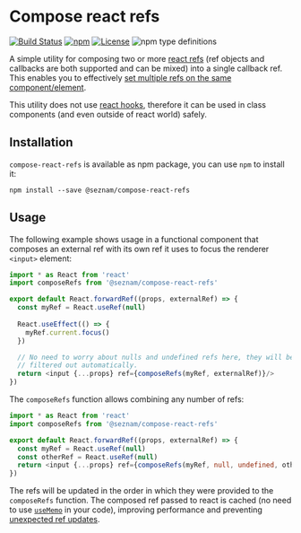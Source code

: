 # Compose react refs

[![Build Status](https://travis-ci.org/seznam/compose-react-refs.svg?branch=master)](https://travis-ci.org/seznam/compose-react-refs)
[![npm](https://img.shields.io/npm/v/@seznam/compose-react-refs.svg)](https://www.npmjs.com/package/@seznam/compose-react-refs)
[![License](https://img.shields.io/npm/l/@seznam/compose-react-refs.svg)](LICENSE)
![npm type definitions](https://img.shields.io/npm/types/@seznam/compose-react-refs.svg)

A simple utility for composing two or more
[react refs](https://reactjs.org/docs/refs-and-the-dom.html) (ref objects and
callbacks are both supported and can be mixed) into a single callback ref. This
enables you to effectively
[set multiple refs on the same component/element](https://github.com/facebook/react/issues/13029).

This utility does not use
[react hooks](https://reactjs.org/docs/hooks-intro.html), therefore it can be
used in class components (and even outside of react world) safely.

## Installation

`compose-react-refs` is available as npm package, you can use `npm` to install
it:

```
npm install --save @seznam/compose-react-refs
```

## Usage

The following example shows usage in a functional component that composes an
external ref with its own ref it uses to focus the renderer `<input>` element:

```typescript jsx
import * as React from 'react'
import composeRefs from '@seznam/compose-react-refs'

export default React.forwardRef((props, externalRef) => {
  const myRef = React.useRef(null)
  
  React.useEffect(() => {
    myRef.current.focus()
  })

  // No need to worry about nulls and undefined refs here, they will be
  // filtered out automatically.
  return <input {...props} ref={composeRefs(myRef, externalRef)}/>
})
```

The `composeRefs` function allows combining any number of refs:

```typescript jsx
import * as React from 'react'
import composeRefs from '@seznam/compose-react-refs'

export default React.forwardRef((props, externalRef) => {
  const myRef = React.useRef(null)
  const otherRef = React.useRef(null)
  return <input {...props} ref={composeRefs(myRef, null, undefined, otherRef, props.extraRef, externalRef)}/>
})
```

The refs will be updated in the order in which they were provided to the
`composeRefs` function. The composed ref passed to react is cached (no need to
use [`useMemo`](https://reactjs.org/docs/hooks-reference.html#usememo) in your
code), improving performance and preventing
[unexpected ref updates](https://reactjs.org/docs/refs-and-the-dom.html#caveats-with-callback-refs).
